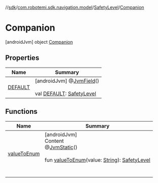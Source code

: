 //[sdk](../../../../index.md)/[com.robotemi.sdk.navigation.model](../../index.md)/[SafetyLevel](../index.md)/[Companion](index.md)



# Companion  
 [androidJvm] object [Companion](index.md)   


## Properties  
  
|  Name |  Summary | 
|---|---|
| <a name="com.robotemi.sdk.navigation.model/SafetyLevel.Companion/DEFAULT/#/PointingToDeclaration/"></a>[DEFAULT](-d-e-f-a-u-l-t.md)| <a name="com.robotemi.sdk.navigation.model/SafetyLevel.Companion/DEFAULT/#/PointingToDeclaration/"></a> [androidJvm] @[JvmField](https://kotlinlang.org/api/latest/jvm/stdlib/kotlin.jvm/-jvm-field/index.html)()  <br>  <br>val [DEFAULT](-d-e-f-a-u-l-t.md): [SafetyLevel](../index.md)   <br>|


## Functions  
  
|  Name |  Summary | 
|---|---|
| <a name="com.robotemi.sdk.navigation.model/SafetyLevel.Companion/valueToEnum/#kotlin.String/PointingToDeclaration/"></a>[valueToEnum](value-to-enum.md)| <a name="com.robotemi.sdk.navigation.model/SafetyLevel.Companion/valueToEnum/#kotlin.String/PointingToDeclaration/"></a>[androidJvm]  <br>Content  <br>@[JvmStatic](https://kotlinlang.org/api/latest/jvm/stdlib/kotlin.jvm/-jvm-static/index.html)()  <br>  <br>fun [valueToEnum](value-to-enum.md)(value: [String](https://kotlinlang.org/api/latest/jvm/stdlib/kotlin/-string/index.html)): [SafetyLevel](../index.md)  <br><br><br>|


